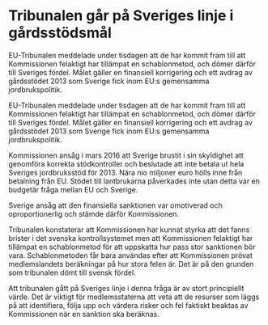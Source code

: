 # Tribunalen går på Sveriges linje i gårdsstödsmål

EU-Tribunalen meddelade under tisdagen att de har kommit fram till att Kommissionen felaktigt har tillämpat en schablonmetod, och dömer därför till Sveriges fördel. Målet gäller en finansiell korrigering och ett avdrag av gårdsstödet 2013 som Sverige fick inom EU:s gemensamma jordbrukspolitik.

EU-Tribunalen meddelade under tisdagen att de har kommit fram till att Kommissionen felaktigt har tillämpat en schablonmetod, och dömer därför till Sveriges fördel. Målet gäller en finansiell korrigering och ett avdrag av gårdsstödet 2013 som Sverige fick inom EU:s gemensamma jordbrukspolitik.

Kommissionen ansåg i mars 2016 att Sverige brustit i sin skyldighet att genomföra korrekta stödkontroller och beslutade att inte betala ut hela Sveriges jordbruksstöd för 2013. Nära nio miljoner euro hölls inne från betalning från EU. Stödet till lantbrukarna påverkades inte utan detta var en budgetär fråga mellan EU och Sverige.

Sverige ansåg att den finansiella sanktionen var omotiverad och oproportionerlig och stämde därför Kommissionen.

Tribunalen konstaterar att Kommissionen har kunnat styrka att det fanns brister i det svenska kontrollsystemet men att Kommissionen felaktigt har tillämpat en schablonmetod för att uppskatta hur pass stor sanktionen bör vara. Schablonmetoden får bara användas efter att Kommissionen prövat medlemslandets beräkningar på hur stora felen är. Det är på den grunden som tribunalen dömt till svensk fördel.

Att tribunalen gått på Sveriges linje i denna fråga är av stort principiellt värde. Det är viktigt för medlemsstaterna att veta att de resurser som läggs på att identifiera, följa upp och värdera risker och fel faktiskt beaktas av Kommissionen när en sanktion ska beräknas.
